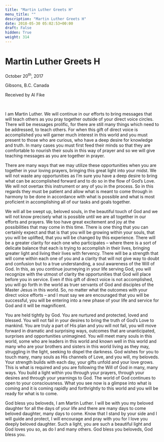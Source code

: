 ```yaml
---
title: "Martin Luther Greets H"
menu_title: ""
description: "Martin Luther Greets H"
date: 2018-05-30 05:02:53+00:00
draft: False
hidden: True
weight: 314
---
```

# Martin Luther Greets H

October 20<sup>th</sup>, 2017

Gibsons, B.C. Canada

Received by Al Fike

 

I am Martin Luther. We will continue in our efforts to bring messages that will teach others as you pray together outside of your direct voice circles. There will be messages prolific, for there are still many things which need to be addressed, to teach others. For when this gift of direct voice is accomplished you will garner much interest in this world and you must present to those who are curious, who have a deep desire for knowledge and truth. In many cases you must first feed their minds so that they are comfortable to nourish their souls in this way of prayer and so we will give teaching messages as you are together in prayer. 

There are many ways that we may utilize these opportunities when you are together in your loving prayers, bringing this great light into your midst. We will not waste any opportunities as I’m sure you have a deep desire to bring what can be accomplished forward and to do so in the flow of God’s Love. We will not overtax this instrument or any of you in the process. So in this regards they must be patient and allow what is meant to come through in harmony to be done in accordance with what is possible and what is most proficient in accomplishing all of our tasks and goals together. 

We will all be swept up, beloved souls, in the beautiful touch of God and we will not know precisely what is possible until we are all together in our efforts and prayers. We too have great excitement and joy at the possibilities that may come in this time. There is one thing that you can certainly expect and that is that you will be growing within your souls, that you will be uplifted, that you will be changed by this experience. There will be a greater clarity for each one who participates – where there is a sort of delicate balance that each is trying to accomplish in their lives, bringing greater light and living their lives with fervency. There will be a strength that will come within each one of you and a clarity that will not give way to doubt and confusion but to a true understanding, a soul awareness of the Will of God. In this, as you continue journeying in your life serving God, you will recognize with the utmost of clarity the opportunities that God will place before you in service. Even if this gift of direct voice is not accomplished, you will go forth in the world as truer servants of God and disciples of the Master Jesus in this world. So, no matter what the outcomes with your direct voice efforts – and I must say we are encouraged that you will be successful, you will be entering into a new phase of your life and service for God and it will be magnificent. 

You are held tightly by God. You are nurtured and protected, loved and blessed. You will not fail in your desires to bring the truth of God’s Love to mankind. You are truly a part of His plan and you will not fail, you will move forward in dramatic and surprising ways, outcomes that are unanticipated, surprises and opportunities unimagined. You will meet many souls in this world, some who are leaders in this world and known well in this world and many who are your brothers and sisters in this world living as they may, struggling in the light, seeking to dispel the darkness.  God wishes for you to touch many, many souls as His channels of Love, and you will, my beloveds. Your strength builds with each day, your gifts unfold and your love grows. This is what is required and you are following the Will of God in many, many ways. You build a light within you through your prayers, through your desires and through your yearnings to God. The world of God continues to open to your consciousness. What you see now is a glimpse into what is coming and it is coming rapidly and forthrightly to this world and you will be ready for what is to come.

God bless you beloveds, I am Martin Luther. I will be with you my beloved daughter for all the days of your life and there are many days to come beloved daughter, many days to come. Know that I stand by your side and I will guide and protect, I will encourage and pray with you for I love you deeply beloved daughter. Such a light, you are such a beautiful light and God loves you so, as do I and many others. God bless you beloveds, God bless you.